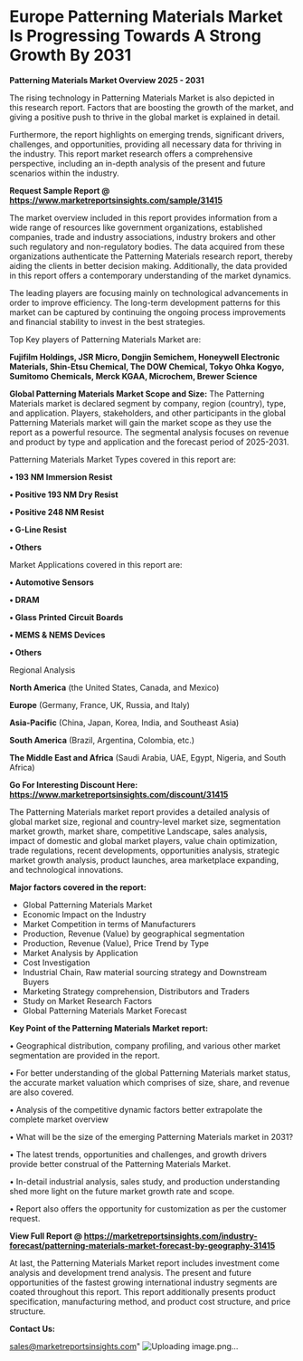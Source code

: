  # Europe Patterning Materials Market Is Progressing Towards A Strong Growth By 2031

<Strong> Patterning Materials Market Overview 2025 - 2031</strong>

The rising technology in Patterning Materials Market is also depicted in this research report. Factors that are boosting the growth of the market, and giving a positive push to thrive in the global market is explained in detail.

Furthermore, the report highlights on emerging trends, significant drivers, challenges, and opportunities, providing all necessary data for thriving in the industry. This report market research offers a comprehensive perspective, including an in-depth analysis of the present and future scenarios within the industry.

<strong>Request Sample Report @ <a href=https://www.marketreportsinsights.com/sample/31415>https://www.marketreportsinsights.com/sample/31415</a></strong>

The market overview included in this report provides information from a wide range of resources like government organizations, established companies, trade and industry associations, industry brokers and other such regulatory and non-regulatory bodies. The data acquired from these organizations authenticate the Patterning Materials research report, thereby aiding the clients in better decision making. Additionally, the data provided in this report offers a contemporary understanding of the market dynamics.

The leading players are focusing mainly on technological advancements in order to improve efficiency. The long-term development patterns for this market can be captured by continuing the ongoing process improvements and financial stability to invest in the best strategies.

Top Key players of Patterning Materials Market are:

<strong>Fujifilm Holdings, JSR Micro, Dongjin Semichem, Honeywell Electronic Materials, Shin-Etsu Chemical, The DOW Chemical, Tokyo Ohka Kogyo, Sumitomo Chemicals, Merck KGAA, Microchem, Brewer Science</strong>

<strong><b>Global Patterning Materials Market Scope and Size:</b></strong>
The Patterning Materials market is declared segment by company, region (country), type, and application. Players, stakeholders, and other participants in the global Patterning Materials market will gain the market scope as they use the report as a powerful resource. The segmental analysis focuses on revenue and product by type and application and the forecast period of 2025-2031.

Patterning Materials Market Types covered in this report are:

<strong>• 193 NM Immersion Resist

• Positive 193 NM Dry Resist

• Positive 248 NM Resist

• G-Line Resist

• Others</strong>

Market Applications covered in this report are:

<strong>• Automotive Sensors

• DRAM

• Glass Printed Circuit Boards

• MEMS & NEMS Devices

• Others</strong> 

Regional Analysis

<strong>North America</strong> (the United States, Canada, and Mexico)

<strong>Europe</strong> (Germany, France, UK, Russia, and Italy)

<strong>Asia-Pacific</strong> (China, Japan, Korea, India, and Southeast Asia)

<strong>South America</strong> (Brazil, Argentina, Colombia, etc.)

<strong>The Middle East and Africa</strong> (Saudi Arabia, UAE, Egypt, Nigeria, and South Africa)

<strong>Go For Interesting Discount Here: <a href=https://www.marketreportsinsights.com/discount/31415>https://www.marketreportsinsights.com/discount/31415</a></strong>

The Patterning Materials market report provides a detailed analysis of global market size, regional and country-level market size, segmentation market growth, market share, competitive Landscape, sales analysis, impact of domestic and global market players, value chain optimization, trade regulations, recent developments, opportunities analysis, strategic market growth analysis, product launches, area marketplace expanding, and technological innovations.

<strong><b>Major factors covered in the report:</b></strong>
<ul>
  <li>Global Patterning Materials Market </li>
  <li>Economic Impact on the Industry</li>
  <li>Market Competition in terms of Manufacturers</li>
  <li>Production, Revenue (Value) by geographical segmentation</li>
  <li>Production, Revenue (Value), Price Trend by Type</li>
  <li>Market Analysis by Application</li>
  <li>Cost Investigation</li>
  <li>Industrial Chain, Raw material sourcing strategy and Downstream Buyers</li>
  <li>Marketing Strategy comprehension, Distributors and Traders</li>
  <li>Study on Market Research Factors</li>
  <li>Global Patterning Materials Market Forecast</li>
</ul>

<strong><b>Key Point of the Patterning Materials Market report:</b></strong>

• Geographical distribution, company profiling, and various other market segmentation are provided in the report.

• For better understanding of the global Patterning Materials market status, the accurate market valuation which comprises of size, share, and revenue are also covered.

• Analysis of the competitive dynamic factors better extrapolate the complete market overview

• What will be the size of the emerging Patterning Materials market in 2031?

• The latest trends, opportunities and challenges, and growth drivers provide better construal of the Patterning Materials Market.

• In-detail industrial analysis, sales study, and production understanding shed more light on the future market growth rate and scope.

• Report also offers the opportunity for customization as per the customer request.

<strong><b>View Full Report @ <a href=https://marketreportsinsights.com/industry-forecast/patterning-materials-market-forecast-by-geography-31415>https://marketreportsinsights.com/industry-forecast/patterning-materials-market-forecast-by-geography-31415</a></b></strong>


At last, the Patterning Materials Market report includes investment come analysis and development trend analysis. The present and future opportunities of the fastest growing international industry segments are coated throughout this report. This report additionally presents product specification, manufacturing method, and product cost structure, and price structure.

<strong>Contact Us:</strong>

sales@marketreportsinsights.com"
![Uploading image.png…]()
